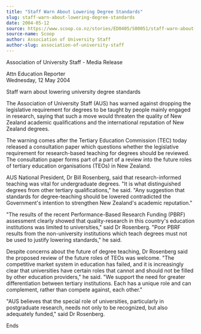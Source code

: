 ```yaml
---
title: "Staff Warn About Lowering Degree Standards"
slug: staff-warn-about-lowering-degree-standards
date: 2004-05-12
source: https://www.scoop.co.nz/stories/ED0405/S00051/staff-warn-about-lowering-degree-standards.htm
source-name: Scoop
author: Association of University Staff
author-slug: association-of-university-staff
---
```


<p>Association of University Staff - Media Release</p>

<p>Attn
Education Reporter<br> Wednesday, 12 May 2004</p>

<p>Staff warn
about lowering university degree standards</p>

<p>The Association
of University Staff (AUS) has warned against dropping the
legislative requirement for degrees to be taught by people
mainly engaged in research, saying that such a move would
threaten the quality of New Zealand academic qualifications
and the international reputation of New Zealand
degrees.</p>

<p>The warning comes after the Tertiary Education
Commission (TEC) today released a consultation paper which
questions whether the legislative requirement for
research-based teaching for degrees should be reviewed. The
consultation paper forms part of a part of a review into the
future roles of tertiary education organisations (TEOs) in
New Zealand.</p>

<p>AUS National President, Dr Bill Rosenberg,
said that research-informed teaching was vital for
undergraduate degrees. "It is what distinguished degrees
from other tertiary qualifications," he said. "Any
suggestion that standards for degree-teaching should be
lowered contradicted the Government's intention to
strengthen New Zealand's academic reputation."</p>

<p>"The
results of the recent Performance-Based Research Funding
(PBRF) assessment clearly showed that quality-research in
this country's education institutions was limited to
universities," said Dr Rosenberg. "Poor PBRF results from
the non-university institutions which teach degrees must not
be used to justify lowering standards," he said.<p>
<p>Despite
concerns about the future of degree teaching, Dr Rosenberg
said the proposed review of the future roles of TEOs was
welcome. "The competitive market system in education has
failed, and it is increasingly clear that universities have
certain roles that cannot and should not be filled by other
education providers," he said. "We support the need for
greater differentiation between tertiary institutions. Each
has a unique role and can complement, rather than compete
against, each other."</p>

<p>"AUS believes that the special role
of universities, particularly in postgraduate research,
needs not only to be recognized, but also adequately
funded," said Dr
Rosenberg.</p>

<p>Ends</p>

